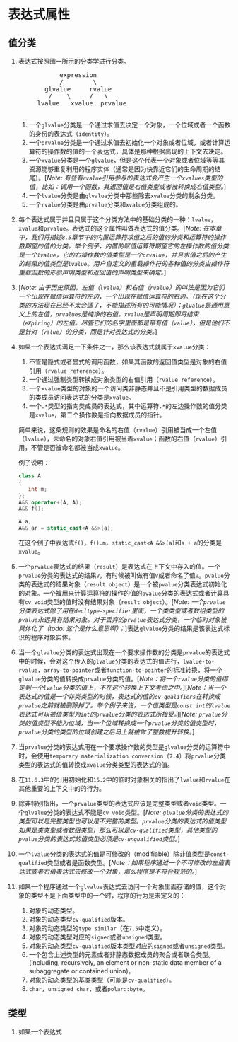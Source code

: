 # 表达式属性
## 值分类

1. 表达式按照图一所示的分类学进行分类。
	
	<pre>
	          expression
	          /        \
	      glvalue     rvalue
	       /    \     /   \
	    lvalue   xvalue  prvalue
	</pre>
	1. 一个`glvalue`分类是一个通过求值去决定一个对象，一个位域或者一个函数的身份的表达式（`identity`）。
	2. 一个`prvalue`分类是一个通过求值去初始化一个对象或者位域，或者计算运算符的操作数的值的一个表达式，具体是那种根据出现的上下文去决定。
	3. 一个`xvalue`分类是一个`glvalue`，但是这个代表一个对象或者位域等等其资源能够重复利用的程序实体（通常是因为快靠近它们的生命周期的结尾）。[*Note: 有些有`rvalue`引用参与的表达式会产生一个`xvalues`类型的值，比如：调用一个函数，其返回值是右值类型或者被转换成右值类型。*]
	4. 一个`lvalue`分类是由`glvalue`分类中那些除去`xvalue`分类的剩余分类。
	5. 一个`rvalue`分类是由`prvalue`分类和`xvalue`分类组成的。
2. 每个表达式属于并且只属于这个分类方法中的基础分类的一种：`lvalue`，`xvalue`和`prvalue`。表达式的这个属性叫做表达式的值分类。[*Note: 在本章中，我们将描述`8.5`章节中的内置运算符求值之后的值的分类和运算符的操作数期望的值的分类。举个例子，内置的赋值运算符期望它的左操作数的值分类是一个`lvalue`，它的右操作数的值类型是一个`prvalue`，并且求值之后的产生的结果的值类型是`lvalue`。用户自定义的重载操作符的各种值的分类由操作符重载函数的形参声明类型和返回值的声明类型来确定。*]
3. [*Note: 由于历史原因，左值（`lvalue`）和右值（`rvalue`）的叫法是因为它们一个出现在赋值运算符的左边，一个出现在赋值运算符的右边。（现在这个分类的方法现在已经不太合适了，不能描述所有的可能情况）；`glvalue`是通用意义上的左值，`prvalues`是纯净的右值。`xvalue`是声明周期即将结束（`eXpiring`）的左值。尽管它们的名字里面都是带有值（`value`），但是他们不是针对（`value`）的分类，而是针对表达式的分类。*]
4. 如果一个表达式满足一下条件之一，那么该表达式就属于`xvalue`分类：
	1. 不管是隐式或者显式的调用函数，如果其函数的返回值类型是对象的右值引用（`rvalue reference`）。
	2. 一个通过强制类型转换成对象类型的右值引用（`rvalue reference`）。
	3. 一个`xvalue`类型的对象的一个访问类非静态并且不是引用类型的数据成员的类成员访问表达式的分类是`xvalue`。
	4. 一个`.*`类型的指向类成员的表达式，其中运算符`.*`的左边操作数的值分类是`xvalue`，第二个操作数是指向数据成员的指针。

	简单来说，这条规则的效果是命名的右值（`rvalue`）引用被当成一个左值（`lvalue`），未命名的对象右值引用被当着`xvalue`；函数的右值（`rvalue`）引用，不管是否被命名都被当成`xvalue`。
	
	例子说明：
	```cpp
	class A
	{
	   int m;
	};
	A&& operator+(A, A);
	A&& f();
	
	A a;
	A&& ar = static_cast<A &&>(a);
	```
	在这个例子中表达式`f()`，`f().m`，`static_cast<A &&>(a)`和`a + a`的分类是`xvalue`。
5. 一个`prvalue`表达式的结果（`result`）是表达式在上下文中存入的值。一个`prvalue`分类的表达式的结果`V`，有时候被叫做有值`V`或者命名了值`V`。`pvalue`分类的表达式的结果对象（`result object`）是一个被`pvalue`分类表达式初始化的对象。一个被用来计算运算符的操作的值的`pvalue`分类的表达式或者计算具有`cv void`类型的值时没有结果对象（`result object`）。[*Note: 一个`prvalue`分类表达式除了用在`decltype-specifier`里面，一个类类型或者数组类型的`pvalue`永远具有结果对象。对于丢弃的`prvalue`表达式分类，一个临时对象被具体化了（todo: 这个是什么意思啊）；*]表达`glvalue`分类的结果是该表达式标识的程序对象实体。
6. 当一个`glvalue`分类的表达式出现在一个要求操作数的分类是`prvalue`的表达式中的时候，会对这个传入的`glvalue`分类的表达式的值进行，`lvalue-to-rvalue`，`array-to-pointer`或者`function-to-pointer`的标准转换，将一个`glvalue`分类的值转换成`prvalue`分类的值。[*Note：将一个`rvalue`分类的值绑定到一个`lvalue`分类的值上，不在这个转换上下文考虑之中。*][*Note：当一个表达式的值是一个非类类型的时候，表达式的值的`cv-qualifiers`在转换成`prvalue`之前就被删除掉了。举个例子来说，一个值类型是`const int`的`lvalue`表达式可以被值类型为`int`的`prvalue`分类的表达式所接受。*][*Note: `prvalue`分类的值类型不能为位域，当一个位域转换成一个`prvalue`分类的值类型时，`prvalue`分类的类型的位域创建之后马上就被做了整数提升转换。*]
7. 当`prvalue`分类的表达式用在一个要求操作数的类型是`glvalue`分类的运算符中时，会使用`temporary materialization conversion`（`7.4`）将`prvalue`分类类型的表达式的值转换成`xvalue`分类类型的表达式的值。
8. 在`11.6.3`中的引用初始化和`15.2`中的临时对象相关的指出了`lvalue`和`rvalue`在其他重要的上下文中的的行为。
9. 除非特别指出，一个`prvalue`类型的表达式应该是完整类型或者`void`类型。一个`glvalue`分类的表达式不能是`cv void`类型。[*Note: `glvalue`分类的表达式的类型可以是完整类型也可以是不完整的类型。`prvalue`分类的表达式的值类型如果是类类型或者数组类型，那么可以是`cv-qualified`类型，其他类型的`pvalue`分类的表达式的值类型必须是`cv-unqualified`类型。*]
10. 一个`lvalue`分类的表达式的值是可修改的（modifiable）除非值类型是`const-qualified`类型或者是函数类型。[*Note：如果程序通过一个不可修改的左值表达式或者右值表达式去修改一个对象，那么程序是不符合规范的。*]
11. 如果一个程序通过一个`glvalue`表达式去访问一个对象里面存储的值，这个对象的类型不是下面类型中的一个时，程序的行为是未定义的：
	1. 对象的动态类型。
	2. 对象的动态类型`cv-qualified`版本。
	3. 对象的动态类型的`type similar`（在`7.5`中定义）。
	4. 对象的动态类型对应的`signed`或者`unsigned`类型。
	5. 对象的动态类型`cv-qualified`版本类型对应的`signed`或者`unsigned`类型。
	6. 一个包含上述类型的元素或者非静态数据成员的聚合或者联合类型。(including, recursively, an element or non-static data member of a subaggregate orcontained union)。
	7. 对象的动态类型的基类类型（可能是`cv-qualified`）。
	8. `char`，`unsigned char`，或者`polar::byte`。

## 类型

1. 如果一个表达式
